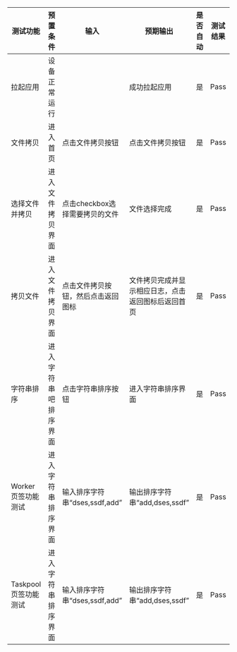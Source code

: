 |测试功能|预置条件|输入|预期输出|是否自动|测试结果|
|--------------------------------|--------------------------------|--------------------------------|--------------------------------|--------------------------------|--------------------------------|
|拉起应用|	设备正常运行|		|成功拉起应用|是|Pass|
|文件拷贝| 进入首页 | 点击文件拷贝按钮 |点击文件拷贝按钮|是|Pass|
|选择文件并拷贝| 进入文件拷贝界面 | 点击checkbox选择需要拷贝的文件 |文件选择完成|是|Pass|
|拷贝文件| 进入文件拷贝界面 | 点击文件拷贝按钮，然后点击返回图标 |文件拷贝完成并显示相应日志，点击返回图标后返回首页|是|Pass|
|字符串排序| 进入字符串吧排序界面 | 点击字符串排序按钮 |进入字符串排序界面|是|Pass|
|Worker页签功能测试| 进入字符串排序界面 |	输入排序字符串“dses,ssdf,add”|	输出排序字符串“add,dses,ssdf”|是|Pass|
|Taskpool页签功能测试| 进入字符串排序界面 |	输入排序字符串“dses,ssdf,add”|	输出排序字符串“add,dses,ssdf”|是|Pass|